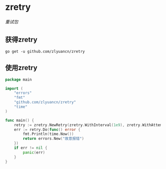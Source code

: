# zretry
###### 重试包

## 获得zretry
`go get -u github.com/zlyuancn/zretry`

## 使用zretry

```go
package main

import (
    "errors"
    "fmt"
    "github.com/zlyuancn/zretry"
    "time"
)

func main() {
    retry := zretry.NewRetry(zretry.WithInterval(1e9), zretry.WithAttemptCount(3))
    err := retry.Do(func() error {
        fmt.Println(time.Now())
        return errors.New("故意报错")
    })
    if err != nil {
        panic(err)
    }
}
```
